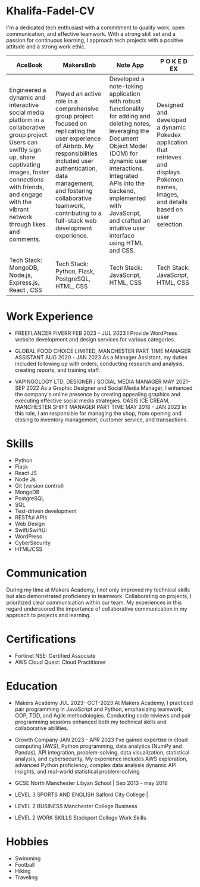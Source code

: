 # Khalifa-Fadel-CV

I'm a dedicated tech enthusiast with a commitment to quality work, open communication, and effective teamwork. With a strong skill set and a passion for continuous learning, I approach tech projects with a positive attitude and a strong work ethic.




| AceBook  | MakersBnb |       Note App        |     P O K E D EX          |
| ------------- | ------------- | ------------- | ------------- |
| Engineered a dynamic and interactive social media platform in a collaborative group project. Users can swiftly sign up, share captivating images, foster connections with friends, and engage with the vibrant network through likes and comments.  | Played an active role in a comprehensive group project focused on replicating the user experience of Airbnb. My responsibilities included user authentication, data management, and fostering collaborative teamwork, contributing to a full-stack web development experience.  |     Developed a note-taking application with robust functionality for adding and deleting notes, leveraging the Document Object Model (DOM) for dynamic user interactions. Integrated APIs into the backend, implemented with JavaScript, and crafted an intuitive user interface using HTML and CSS.          |   Designed and developed a dynamic Pokedex application that retrieves and displays Pokemon names, images, and details based on user selection.            |
| Tech Stack: MongoDB, Node.js, Express.js, React , CSS  | Tech Stack: Python, Flask, PostgreSQL, HTML, CSS  |     Tech Stack: JavaScript, HTML, CSS          |    Tech Stack: JavaScript, HTML, CSS           |



# Work Experience

* FREEFLANCER FIVERR FEB 2023 - JUL 2023
I Provide WordPress website development and design services for various categories.

* GLOBAL FOOD CHOICE LIMITED, MANCHESTER PART TIME
   MANAGER ASSISTANT
AUG 2020 - JAN 2023
 As a Manager Assistant, my duties included following up with orders, conducting research and analysis, creating reports, and training staff.


* VAPINGOLOGY LTD, DESIGNER / SOCIAL MEDIA
MANAGER
MAY 2021- SEP 2022
 As a Graphic Designer and Social Media Manager, I enhanced the company's online presence by creating appealing graphics and executing effective social media strategies.
OASIS ICE CREAM, MANCHESTER SHIFT MANAGER
PART TIME MAY 2018 - JAN 2023
In this role, I am responsible for managing the shop, from opening and closing to inventory management, customer service, and transactions.



# Skills

- Python 
- Flask
- React JS
- Node Js
- Git (version control)
- MongoDB
- PostgreSQL
- SQL
- Test-driven development
- RESTful APIs
- Web Design
- Swift/SwiftUi
- WordPress
- CyberSecurity
- HTML/CSS



# Communication


During my time at Makers Academy, I not only improved my technical skills but also demonstrated proficiency in teamwork. Collaborating on projects, I prioritized clear communication within our team. 
My experiences in this regard underscored the importance of collaborative communication in my approach to projects and learning.


# Certifications

*  Fortinet NSE: Certified Associate
*  AWS Cloud Quest: Cloud Practitioner



# Education

* Makers Academy JUL 2023- OCT-2023
At Makers Academy, I practiced pair programming in JavaScript and Python, emphasizing teamwork, OOP, TDD, and Agile methodologies. Conducting code reviews and pair programming sessions enhanced both my technical skills and collaborative abilities.


* Growth Company JAN 2023 - APR 2023
I've gained expertise in cloud computing (AWS), Python programming, data analytics (NumPy and Pandas), API integration, problem-solving, data visualization, statistical analysis, and cybersecurity. My experience includes AWS exploration, advanced Python proficiency, complex data analysis dynamic API insights, and real-world statistical problem-solving

* GCSE
North Manchester Libyan School | Sep 2013 - may 2016


* LEVEL 3 SPORTS AND ENGLISH
Salford City College |


* LEVEL 2 BUSINESS
Manchester College Business


* LEVEL 2 WORK SKILLS
Stockport College Work Skills



# Hobbies

* Swimming
* Football 
* Hiking 
* Traveling
